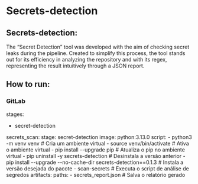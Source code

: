 # Secrets-detection

## Secrets-detection:

The “Secret Detection” tool was developed with the aim of checking secret leaks during the pipeline. Created to simplify this process, the tool stands out for its efficiency in analyzing the repository and with its regex, representing the result intuitively through a JSON report.

## How to run:

### GitLab

stages:
  - secret-detection

secrets_scan:
  stage: secret-detection
  image: python:3.13.0
  script:
    - python3 -m venv venv  # Cria um ambiente virtual
    - source venv/bin/activate  # Ativa o ambiente virtual
    - pip install --upgrade pip  # Atualiza o pip no ambiente virtual
    - pip uninstall -y secrets-detection  # Desinstala a versão anterior
    - pip install --upgrade --no-cache-dir secrets-detection==0.1.3  # Instala a versão desejada do pacote
    - scan-secrets  # Executa o script de análise de segredos
  artifacts:
    paths:
      - secrets_report.json  # Salva o relatório gerado

